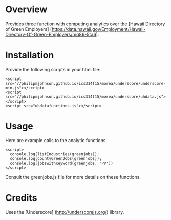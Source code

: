 # Overview

Provides three function with computing analytics over the [Hawaii Directory of Green Employers] (https://data.hawaii.gov/Employment/Hawaii-Directory-Of-Green-Employers/mq86-5ta6).

# Installation
Provide the following scripts in your html file:

```
<script src="//philipmjohnson.github.io/ics314f15/morea/underscore/underscore-min.js"></script>
<script src="//philipmjohnson.github.io/ics314f15/morea/underscore/uhdata.js"></script>
<script src="uhdatafunctions.js"></script>
```

# Usage
Here are example calls to the analytic functions.

```
<script>
  console.log(listIndustries(greenjobs));
  console.log(countyGreenJobs(greenjobs));
  console.log(jobswithKeyword(greenjobs, 'PV'))
</script>
```

Consult the greenjobs.js file for more details on these functions.

# Credits
Uses the [Underscore] (http://underscorejs.org/) library.
